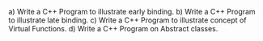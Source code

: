 a) Write a C++ Program to illustrate early binding.
b) Write a C++ Program to illustrate late binding.
c) Write a C++ Program to illustrate concept of Virtual Functions.
d) Write a C++ Program on Abstract classes.
